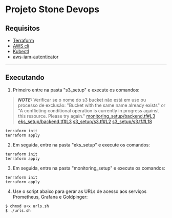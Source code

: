 # Projeto Stone Devops

## Requisitos
- [Terraform](https://learn.hashicorp.com/tutorials/terraform/install-cli)
- [AWS cli ](https://docs.aws.amazon.com/cli/latest/userguide/cli-chap-install.html)
- [Kubectl](https://kubernetes.io/docs/tasks/tools/install-kubectl/)
- [aws-iam-autenticator](https://docs.aws.amazon.com/eks/latest/userguide/install-aws-iam-authenticator.html)

---

## Executando

1. Primeiro entre na pasta "s3_setup" e execute os comandos:

> **_NOTE:_**  Verificar se o nome do s3 bucket não está em uso ou processo de exclusão:
"Bucket with the same name already exists" or "A conflicting conditional operation is currently in progress against this resource. Please try again."
> [monitoring_setup/backend.tf#L3](monitoring_setup/backend.tf#L3)
> [eks_setup/backend.tf#L3](eks_setup/backend.tf#L3)
> [s3_setup/s3.tf#L2](s3_setup/s3.tf#L2)
> [s3_setup/s3.tf#L18](s3_setup/s3.tf#L18)

```shell
terraform init
terraform apply
```

2. Em seguida, entre na pasta "eks_setup" e execute os comandos:
```shell
terraform init
terraform apply
```

3. Em seguida, entre na pasta "monitoring_setup" e execute os comandos:
```shell
terraform init
terraform apply
```

4. Use o script abaixo para gerar as URLs de acesso aos serviços Prometheus, Grafana e Goldpinger:
```shell
$ chmod u+x urls.sh
$ ./urls.sh
```
